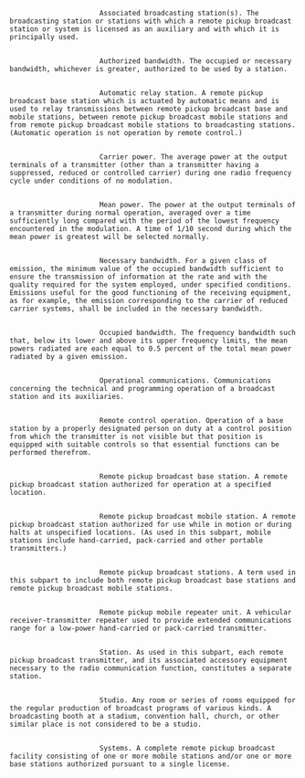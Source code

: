 
                          Associated broadcasting station(s). The broadcasting station or stations with which a remote pickup broadcast station or system is licensed as an auxiliary and with which it is principally used.


                          Authorized bandwidth. The occupied or necessary bandwidth, whichever is greater, authorized to be used by a station.


                          Automatic relay station. A remote pickup broadcast base station which is actuated by automatic means and is used to relay transmissions between remote pickup broadcast base and mobile stations, between remote pickup broadcast mobile stations and from remote pickup broadcast mobile stations to broadcasting stations. (Automatic operation is not operation by remote control.)


                          Carrier power. The average power at the output terminals of a transmitter (other than a transmitter having a suppressed, reduced or controlled carrier) during one radio frequency cycle under conditions of no modulation.


                          Mean power. The power at the output terminals of a transmitter during normal operation, averaged over a time sufficiently long compared with the period of the lowest frequency encountered in the modulation. A time of 1/10 second during which the mean power is greatest will be selected normally.


                          Necessary bandwidth. For a given class of emission, the minimum value of the occupied bandwidth sufficient to ensure the transmission of information at the rate and with the quality required for the system employed, under specified conditions. Emissions useful for the good functioning of the receiving equipment, as for example, the emission corresponding to the carrier of reduced carrier systems, shall be included in the necessary bandwidth.


                          Occupied bandwidth. The frequency bandwidth such that, below its lower and above its upper frequency limits, the mean powers radiated are each equal to 0.5 percent of the total mean power radiated by a given emission.


                          Operational communications. Communications concerning the technical and programming operation of a broadcast station and its auxiliaries.


                          Remote control operation. Operation of a base station by a properly designated person on duty at a control position from which the transmitter is not visible but that position is equipped with suitable controls so that essential functions can be performed therefrom.


                          Remote pickup broadcast base station. A remote pickup broadcast station authorized for operation at a specified location.


                          Remote pickup broadcast mobile station. A remote pickup broadcast station authorized for use while in motion or during halts at unspecified locations. (As used in this subpart, mobile stations include hand-carried, pack-carried and other portable transmitters.)


                          Remote pickup broadcast stations. A term used in this subpart to include both remote pickup broadcast base stations and remote pickup broadcast mobile stations.


                          Remote pickup mobile repeater unit. A vehicular receiver-transmitter repeater used to provide extended communications range for a low-power hand-carried or pack-carried transmitter.


                          Station. As used in this subpart, each remote pickup broadcast transmitter, and its associated accessory equipment necessary to the radio communication function, constitutes a separate station.


                          Studio. Any room or series of rooms equipped for the regular production of broadcast programs of various kinds. A broadcasting booth at a stadium, convention hall, church, or other similar place is not considered to be a studio.


                          Systems. A complete remote pickup broadcast facility consisting of one or more mobile stations and/or one or more base stations authorized pursuant to a single license.

